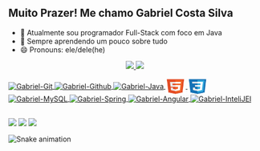 ## Muito Prazer! Me chamo Gabriel Costa Silva

- 🔭 Atualmente sou programador Full-Stack com foco em Java
- 🌱 Sempre aprendendo um pouco sobre tudo
- 😄 Pronouns: ele/dele(he)

<div align="center">
  <a href="https://github.com/GabrielCS02">
  <img height="180em" src="https://github-readme-stats.vercel.app/api?username=GabrielCS02&show_icons=true&theme=dark&include_all_commits=true&count_private=true"/>
  <img height="180em" src="https://github-readme-stats.vercel.app/api/top-langs/?username=GabrielCS02&layout=compact&langs_count=7&theme=dark"/>
</div>
<div style="display: inline_block"><br>
  <img align="center" alt="Gabriel-Git" height="30" width="40" src="https://cdn.jsdelivr.net/gh/devicons/devicon/icons/git/git-original.svg">
  <img align="center" alt="Gabriel-Github" height="30" width="40" src="https://cdn.jsdelivr.net/gh/devicons/devicon/icons/github/github-original.svg"">
  <img align="center" alt="Gabriel-Java" height="30" width="40" src="https://cdn.jsdelivr.net/gh/devicons/devicon/icons/java/java-original.svg">
  <img align="center" alt="Gabriel-HTML" height="30" width="40" src="https://raw.githubusercontent.com/devicons/devicon/master/icons/html5/html5-original.svg">
  <img align="center" alt="Gabriel-CSS" height="30" width="40" src="https://raw.githubusercontent.com/devicons/devicon/master/icons/css3/css3-original.svg">
  <img align="center" alt="Gabriel-MySQL" height="30" width="40" src="https://cdn.jsdelivr.net/gh/devicons/devicon/icons/mysql/mysql-original.svg">
  <img align="center" alt="Gabriel-Spring" height="30" width="40" src="https://cdn.jsdelivr.net/gh/devicons/devicon/icons/spring/spring-original.svg">
  <img align="center" alt="Gabriel-Angular" height="30" width="40" src="https://cdn.jsdelivr.net/gh/devicons/devicon/icons/angularjs/angularjs-original.svg"> 
  <img align="center" alt="Gabriel-InteliJEI" height="30" width="40" src="https://cdn.jsdelivr.net/gh/devicons/devicon/icons/intellij/intellij-original.svg">
  </div>
  
  ##
  
  <div> 
  <a href="https://www.linkedin.com/in/gabrielcs02/" target="_blank"><img src="https://img.shields.io/badge/-LinkedIn-%230077B5?style=for-the-badge&logo=linkedin&logoColor=white" target="_blank"></a>
  <a href = "mailto:gacosil0204@gmail.com"><img src="https://img.shields.io/badge/Gmail-D14836?style=for-the-badge&logo=gmail&logoColor=white" target="_blank"></a>
  <a href="https://www.instagram.com/ramdomlx/" target="_blank"><img src="https://img.shields.io/badge/Instagram-E4405F?style=for-the-badge&logo=instagram&logoColor=white" target="_blank"></a>
  
 ![Snake animation](https://github.com/GabrielCS02/GabrielCS02/blob/output/github-contribution-grid-snake.svg)
  </div>
